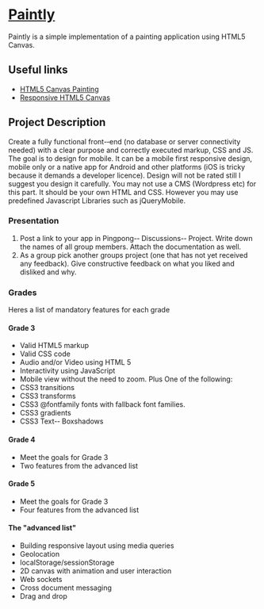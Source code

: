[Paintly](http://projekt.gustavlindqvist.se/Paintly/)
=======

Paintly is a simple implementation of a painting application using HTML5 Canvas.

## Useful links

* [HTML5 Canvas Painting](http://dev.opera.com/articles/view/html5-canvas-painting/)
* [Responsive HTML5 Canvas](http://ameijer.nl/2011/08/resizable-html5-canvas/)

Project Description
---
Create a fully functional front-­‐end (no database or server connectivity needed) with a clear purpose and correctly executed markup, CSS and JS. The goal is to design for mobile. It can be a mobile first responsive design, mobile only or a native app for Android and other platforms (iOS is tricky because it demands a developer licence). Design will not be rated still I suggest you design it carefully. You may not use a CMS (Wordpress etc) for this part. It should be your own HTML and CSS. However you may use predefined Javascript Libraries such as jQueryMobile.

### Presentation

1. Post a link to your app in Pingpong-­‐ Discussions-­‐ Project. Write down the names of all group members. Attach the documentation as well.
2. As a group pick another groups project (one that has not yet received any feedback). Give constructive feedback on what you liked and disliked and why. 

### Grades

Heres a list of mandatory features for each grade

#### Grade 3
* Valid HTML5 markup
* Valid CSS code
* Audio and/or Video using HTML 5
* Interactivity using JavaScript
* Mobile view without the need to zoom. Plus One of the following:
* CSS3 transitions
* CSS3 transforms
* CSS3 @fontfamily fonts with fallback font families.
* CSS3 gradients
* CSS3 Text-­‐ Boxshadows

#### Grade 4
* Meet the goals for Grade 3
* Two features from the advanced list

#### Grade 5
* Meet the goals for Grade 3
* Four features from the advanced list

#### The "advanced list"
* Building responsive layout using media queries
* Geolocation
* localStorage/sessionStorage
* 2D canvas with animation and user interaction
* Web sockets
* Cross document messaging
* Drag and drop
